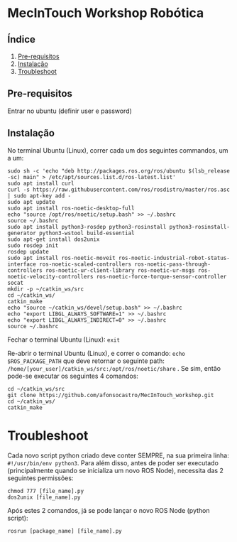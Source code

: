 # MecInTouch Workshop Robótica
## Índice

1. [Pre-requisitos](#prerequisites)
2. [Instalação](#installation)
3. [Troubleshoot](#troubleshoot)


## Pre-requisitos

Entrar no ubuntu (definir user e password)

## Instalação
No terminal Ubuntu (Linux), correr cada um dos seguintes commandos, um a um:
```
sudo sh -c 'echo "deb http://packages.ros.org/ros/ubuntu $(lsb_release -sc) main" > /etc/apt/sources.list.d/ros-latest.list'
sudo apt install curl
curl -s https://raw.githubusercontent.com/ros/rosdistro/master/ros.asc | sudo apt-key add -
sudo apt update
sudo apt install ros-noetic-desktop-full
echo "source /opt/ros/noetic/setup.bash" >> ~/.bashrc
source ~/.bashrc
sudo apt install python3-rosdep python3-rosinstall python3-rosinstall-generator python3-wstool build-essential
sudo apt-get install dos2unix
sudo rosdep init
rosdep update
sudo apt install ros-noetic-moveit ros-noetic-industrial-robot-status-interface ros-noetic-scaled-controllers ros-noetic-pass-through-controllers ros-noetic-ur-client-library ros-noetic-ur-msgs ros-noetic-velocity-controllers ros-noetic-force-torque-sensor-controller socat
mkdir -p ~/catkin_ws/src
cd ~/catkin_ws/
catkin_make 
echo "source ~/catkin_ws/devel/setup.bash" >> ~/.bashrc
echo "export LIBGL_ALWAYS_SOFTWARE=1" >> ~/.bashrc 
echo "export LIBGL_ALWAYS_INDIRECT=0" >> ~/.bashrc 
source ~/.bashrc
```
Fechar o terminal Ubuntu (Linux): ``exit``

Re-abrir o terminal Ubuntu (Linux), e correr o comando:
```echo $ROS_PACKAGE_PATH``` que deve retornar o seguinte path:
```/home/[your_user]/catkin_ws/src:/opt/ros/noetic/share``` . 
Se sim, então pode-se executar os seguintes 4 comandos:
```
cd ~/catkin_ws/src
git clone https://github.com/afonsocastro/MecInTouch_workshop.git
cd ~/catkin_ws/
catkin_make
```

# Troubleshoot
Cada novo script python criado deve conter SEMPRE, na sua primeira linha: ```#!/usr/bin/env python3```. 
Para além disso, antes de poder ser executado (principalmente quando se inicializa um novo ROS Node), necessita das 2 seguintes permissões:

```
chmod 777 [file_name].py
dos2unix [file_name].py
```
Após estes 2 comandos, já se pode lançar o novo ROS Node (python script):

```
rosrun [package_name] [file_name].py
```